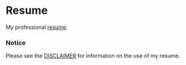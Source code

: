 # Resume
My professional [resume](./resume.md).

### Notice
Please see the [DISCLAIMER](./DISCLAIMER) for information on the use of my resume.
